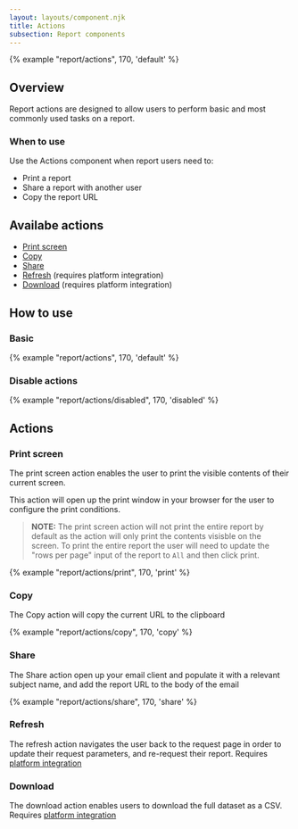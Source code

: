 ```yaml
---
layout: layouts/component.njk
title: Actions
subsection: Report components
---
```

{% example "report/actions", 170, 'default' %}

## Overview

Report actions are designed to allow users to perform basic and most commonly used tasks on a report.

### When to use

Use the Actions component when report users need to:

- Print a report
- Share a report with another user
- Copy the report URL

## Availabe actions

- [Print screen](#print-screen)
- [Copy](#copy)
- [Share](#share)
- [Refresh](#refresh) (requires platform integration)
- [Download](#download) (requires platform integration)

## How to use

### Basic

{% example "report/actions", 170, 'default' %}

### Disable actions

{% example "report/actions/disabled", 170, 'disabled' %}


## Actions 
### Print screen

The print screen action enables the user to print the visible contents of their current screen.

This action will open up the print window in your browser for the user to configure the print conditions. 

> **NOTE:** The print screen action will not print the entire report by default as the action will only print the contents visisble on the screen. To print the entire report the user will need to update the "rows per page" input of the report to `All` and then click print. 

{% example "report/actions/print", 170, 'print' %}

### Copy

The Copy action will copy the current URL to the clipboard

{% example "report/actions/copy", 170, 'copy' %}

### Share

The Share action open up your email client and populate it with a relevant subject name, and add the report URL to the body of the email

{% example "report/actions/share", 170, 'share' %}

### Refresh

The refresh action navigates the user back to the request page in order to update their request parameters, and re-request their report. Requires  [platform integration](/integration-guides/integrating-the-fe-platform)

### Download

The download action enables users to download the full dataset as a CSV. Requires  [platform integration](/integration-guides/integrating-the-fe-platform)
